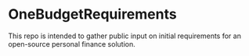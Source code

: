 # OneBudgetRequirements
This repo is intended to gather public input on initial requirements for an open-source personal finance solution.
